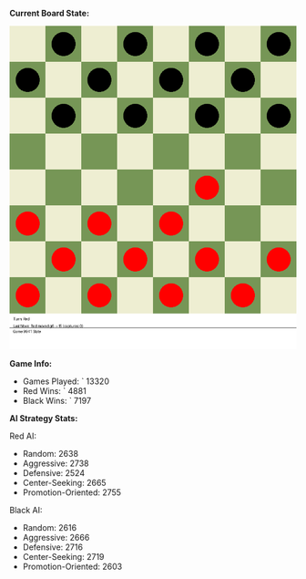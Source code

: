 
**Current Board State:**  
<!-- START_GIF -->
![Checkers Game](./checkers_game.gif)
<!-- END_GIF -->

**Game Info:**  
- Games Played: `<!-- GAMES_PLAYED --> 13320
- Red Wins: `<!-- RED_WINS --> 4881
- Black Wins: `<!-- BLACK_WINS --> 7197

<!-- AI_STATS -->
**AI Strategy Stats:**

Red AI:
- Random: 2638
- Aggressive: 2738
- Defensive: 2524
- Center-Seeking: 2665
- Promotion-Oriented: 2755

Black AI:
- Random: 2616
- Aggressive: 2666
- Defensive: 2716
- Center-Seeking: 2719
- Promotion-Oriented: 2603
